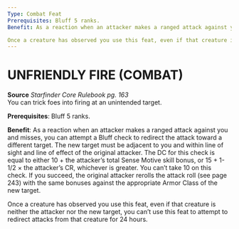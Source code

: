 ```yaml
---
Type: Combat Feat
Prerequisites: Bluff 5 ranks.
Benefit: As a reaction when an attacker makes a ranged attack against you and misses, you can attempt a Bluff check to redirect the attack toward a different target. The new target must be adjacent to you and within line of sight and line of effect of the original attacker. The DC for this check is equal to either 10 + the attacker’s total Sense Motive skill bonus, or 15 + 1-1/2 × the attacker’s CR, whichever is greater. You can’t take 10 on this check. If you succeed, the original attacker rerolls the attack roll (see page 243) with the same bonuses against the appropriate Armor Class of the new target.

Once a creature has observed you use this feat, even if that creature is neither the attacker nor the new target, you can’t use this feat to attempt to redirect attacks from that creature for 24 hours.
---
```

# UNFRIENDLY FIRE (COMBAT)
**Source** _Starfinder Core Rulebook pg. 163_  
You can trick foes into firing at an unintended target.

**Prerequisites**: Bluff 5 ranks.

**Benefit**: As a reaction when an attacker makes a ranged attack against you and misses, you can attempt a Bluff check to redirect the attack toward a different target. The new target must be adjacent to you and within line of sight and line of effect of the original attacker. The DC for this check is equal to either 10 + the attacker’s total Sense Motive skill bonus, or 15 + 1-1/2 × the attacker’s CR, whichever is greater. You can’t take 10 on this check. If you succeed, the original attacker rerolls the attack roll (see page 243) with the same bonuses against the appropriate Armor Class of the new target.

Once a creature has observed you use this feat, even if that creature is neither the attacker nor the new target, you can’t use this feat to attempt to redirect attacks from that creature for 24 hours.
